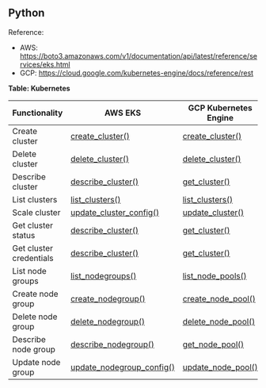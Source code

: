 ## Python

Reference: 
- AWS: https://boto3.amazonaws.com/v1/documentation/api/latest/reference/services/eks.html
- GCP: https://cloud.google.com/kubernetes-engine/docs/reference/rest

**Table: Kubernetes**

| Functionality                | AWS EKS                                 | GCP Kubernetes Engine                              |
|------------------------------|-----------------------------------------|----------------------------------------------------|
| Create cluster               | [create_cluster()](https://boto3.amazonaws.com/v1/documentation/api/latest/reference/services/eks.html#EKS.Client.create_cluster) | [create_cluster()](https://cloud.google.com/kubernetes-engine/docs/reference/rest/v1/projects.zones.clusters/create) |
| Delete cluster               | [delete_cluster()](https://boto3.amazonaws.com/v1/documentation/api/latest/reference/services/eks.html#EKS.Client.delete_cluster) | [delete_cluster()](https://cloud.google.com/kubernetes-engine/docs/reference/rest/v1/projects.zones.clusters/delete) |
| Describe cluster             | [describe_cluster()](https://boto3.amazonaws.com/v1/documentation/api/latest/reference/services/eks.html#EKS.Client.describe_cluster) | [get_cluster()](https://cloud.google.com/kubernetes-engine/docs/reference/rest/v1/projects.zones.clusters/get) |
| List clusters                | [list_clusters()](https://boto3.amazonaws.com/v1/documentation/api/latest/reference/services/eks.html#EKS.Client.list_clusters) | [list_clusters()](https://cloud.google.com/kubernetes-engine/docs/reference/rest/v1/projects.zones.clusters/list) |
| Scale cluster                | [update_cluster_config()](https://boto3.amazonaws.com/v1/documentation/api/latest/reference/services/eks.html#EKS.Client.update_cluster_config) | [update_cluster()](https://cloud.google.com/kubernetes-engine/docs/reference/rest/v1/projects.zones.clusters/update) |
| Get cluster status           | [describe_cluster()](https://boto3.amazonaws.com/v1/documentation/api/latest/reference/services/eks.html#EKS.Client.describe_cluster) | [get_cluster()](https://cloud.google.com/kubernetes-engine/docs/reference/rest/v1/projects.zones.clusters/get) |
| Get cluster credentials      | [describe_cluster()](https://boto3.amazonaws.com/v1/documentation/api/latest/reference/services/eks.html#EKS.Client.describe_cluster) | [get_cluster()](https://cloud.google.com/kubernetes-engine/docs/reference/rest/v1/projects.zones.clusters/get) |
| List node groups             | [list_nodegroups()](https://boto3.amazonaws.com/v1/documentation/api/latest/reference/services/eks.html#EKS.Client.list_nodegroups) | [list_node_pools()](https://cloud.google.com/kubernetes-engine/docs/reference/rest/v1/projects.zones.clusters.nodePools/list) |
| Create node group            | [create_nodegroup()](https://boto3.amazonaws.com/v1/documentation/api/latest/reference/services/eks.html#EKS.Client.create_nodegroup) | [create_node_pool()](https://cloud.google.com/kubernetes-engine/docs/reference/rest/v1/projects.zones.clusters.nodePools/create) |
| Delete node group            | [delete_nodegroup()](https://boto3.amazonaws.com/v1/documentation/api/latest/reference/services/eks.html#EKS.Client.delete_nodegroup) | [delete_node_pool()](https://cloud.google.com/kubernetes-engine/docs/reference/rest/v1/projects.zones.clusters.nodePools/delete) |
| Describe node group          | [describe_nodegroup()](https://boto3.amazonaws.com/v1/documentation/api/latest/reference/services/eks.html#EKS.Client.describe_nodegroup) | [get_node_pool()](https://cloud.google.com/kubernetes-engine/docs/reference/rest/v1/projects.zones.clusters.nodePools/get) |
| Update node group            | [update_nodegroup_config()](https://boto3.amazonaws.com/v1/documentation/api/latest/reference/services/eks.html#EKS.Client.update_nodegroup_config) | [update_node_pool()](https://cloud.google.com/kubernetes-engine/docs/reference/rest/v1/projects.zones.clusters.nodePools/update) |